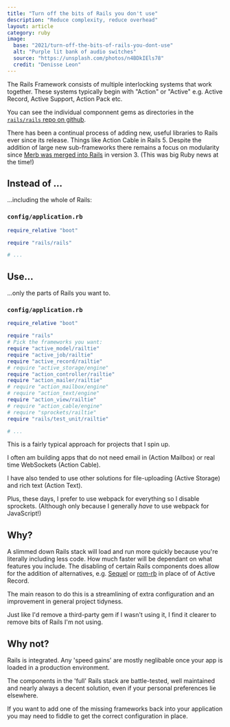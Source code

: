 ```yaml
---
title: "Turn off the bits of Rails you don't use"
description: "Reduce complexity, reduce overhead"
layout: article
category: ruby
image:
  base: "2021/turn-off-the-bits-of-rails-you-dont-use"
  alt: "Purple lit bank of audio switches"
  source: "https://unsplash.com/photos/n4BDkIEls78"
  credit: "Denisse Leon"
---
```


The Rails Framework consists of multiple interlocking systems that work together. These systems typically begin with "Action" or "Active" e.g. Active Record, Active Support, Action Pack etc.

You can see the individual componnent gems as directories in the [`rails/rails` repo on github](https://github.com/rails/rails).

There has been a continual process of adding new, useful libraries to Rails ever since its release. Things like Action Cable in Rails 5. Despite the addition of large new sub-frameworks there remains a focus on modularity since [Merb was merged into Rails](https://yehudakatz.com/2008/12/23/rails-and-merb-merge/) in version 3. (This was big Ruby news at the time!)


## Instead of ...

...including the whole of Rails:

### `config/application.rb`

```ruby
require_relative "boot"

require "rails/rails"

# ...
```


## Use...

...only the parts of Rails you want to.

### `config/application.rb`

```ruby
require_relative "boot"

require "rails"
# Pick the frameworks you want:
require "active_model/railtie"
require "active_job/railtie"
require "active_record/railtie"
# require "active_storage/engine"
require "action_controller/railtie"
require "action_mailer/railtie"
# require "action_mailbox/engine"
# require "action_text/engine"
require "action_view/railtie"
# require "action_cable/engine"
# require "sprockets/railtie"
require "rails/test_unit/railtie"

# ...
```

This is a fairly typical approach for projects that I spin up.

I often am building apps that do not need email in (Action Mailbox)
or real time WebSockets (Action Cable).

I have also tended to use other solutions for file-uploading (Active Storage) and rich text (Action Text).

Plus, these days, I prefer to use webpack for everything so I disable sprockets. (Although only because I generally _have_ to use webpack for JavaScript!)


## Why?

A slimmed down Rails stack will load and run more quickly because you're literally including less code. How much faster will be dependant on what features you include. The disabling of certain Rails components does allow for the addition of alternatives, e.g. [Sequel](http://sequel.jeremyevans.net) or [rom-rb](https://rom-rb.org) in place of of Active Record.

The main reason to do this is a streamlining of extra configuration and an improvement in general project tidyness.

Just like I'd remove a third-party gem if I wasn't using it, I find it clearer to remove bits of Rails I'm not using.


## Why not?

Rails is integrated. Any 'speed gains' are mostly neglibable once your app is loaded in a production environment.

The components in the 'full' Rails stack are battle-tested, well maintained and nearly always a decent solution, even if your personal preferences lie elsewhere.

If you want to add one of the missing frameworks back into your application you may need to fiddle to get the correct configuration in place.
